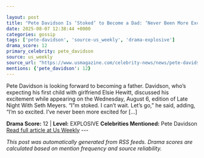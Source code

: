 ```yaml
---

layout: post
title: "Pete Davidson Is ‘Stoked’ to Become a Dad: ‘Never Been More Excited’"
date: 2025-08-07 12:38:44 +0000
categories: gossip
tags: ['pete-davidson', 'source-us_weekly', 'drama-explosive']
drama_score: 12
primary_celebrity: pete_davidson
source: us_weekly
source_url: "https://www.usmagazine.com/celebrity-news/news/pete-davidson-talks-fatherhood-and-baby-with-elsie-hewitt/"
mentions: {'pete_davidson': 12}
---
```


Pete Davidson is looking forward to becoming a father. Davidson, who’s expecting his first child with girlfriend Elsie Hewitt, discussed his excitement while appearing on the Wednesday, August 6, edition of Late Night With Seth Meyers. “I”m stoked. I can’t wait. Let’s go,” he said, adding, “I’m so excited. I’ve never been more excited for […]

**Drama Score:** 12 | **Level:** EXPLOSIVE **Celebrities Mentioned:** Pete Davidson [Read full article at Us Weekly](https://www.usmagazine.com/celebrity-news/news/pete-davidson-talks-fatherhood-and-baby-with-elsie-hewitt/) --- 

*This post was automatically generated from RSS feeds. Drama scores are calculated based on mention frequency and source reliability.*